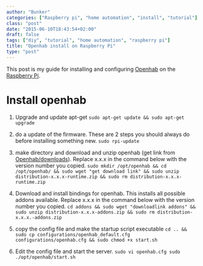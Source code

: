 ```yaml
---
author: "Bunker"
categories: ["Raspberry pi", "home automation", "install", "tutorial"]
class: "post"
date: "2015-06-10T18:43:54+02:00"
draft: false
tags: ["diy", "tutorial", "home automation", "raspberry pi"]
title: "Openhab install on Raspberry Pi"
type: "post"
---
```


This post is my guide for installing and configuring [Openhab][openhab_link] on the [Raspberry Pi][raspberry_pi_link]. 

# Install openhab


1. Upgrade and update apt-get
 `sudo apt-get update && sudo apt-get upgrade`

2. do a update of the firmware. These are 2 steps you should always do before installing something new.
  `sudo rpi-update`

3. make directory and download and unzip openhab (get link from [Openhab/downloads][openhab_downloads]). Replace x.x.x in the command below with the version number you copied.
  `sudo mkdir /opt/openhab && cd /opt/openhab/ && sudo wget "get download link" && sudo unzip distribution-x.x.x-runtime.zip && sudo rm distribution-x.x.x-runtime.zip `

4. Download and install bindings for openhab. This installs all possible addons available. Replace x.x.x in the command below with the version number you copied. 
  `cd addons && sudo wget "downloadlink addons" && sudo unzip distribution-x.x.x-addons.zip && sudo rm distribution-x.x.x.-addons.zip`

5. copy the config file and make the startup script executable
  `cd .. && sudo cp configurations/openhab_default.cfg configurations/openhab.cfg && sudo chmod +x start.sh`

6. Edit the config file and start the server.
  `sudo vi openhab.cfg
   sudo ./opt/openhab/start.sh`


[openhab_link]: http://www.openhab.org/
[raspberry_pi_link]: https://www.raspberrypi.org/
[openhab_downloads]: http://www.openhab.org/downloads.html